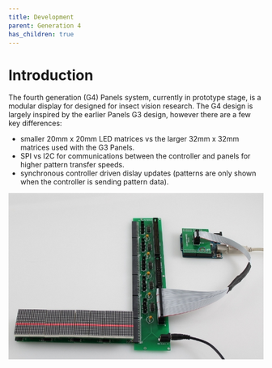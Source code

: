 ```yaml
---
title: Development
parent: Generation 4
has_children: true
---
```


# Introduction

The fourth generation (G4) Panels system, currently in prototype stage, is a modular
display for designed for insect vision research. The G4 design is largely inspired
by the earlier Panels G3 design, however there are a few key differences: 

- smaller 20mm x 20mm LED matrices vs the larger 32mm x 32mm matrices used with the G3 Panels.
- SPI vs I2C for communications between the controller and panels for higher pattern transfer speeds. 
- synchronous controller driven dislay updates (patterns are only shown when the controller is sending pattern data).

![G4 controller](../assets/uno_controller.png)
